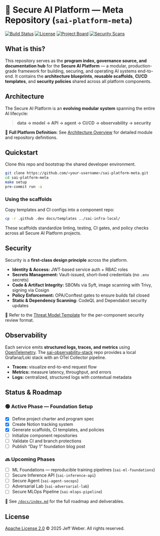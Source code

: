 # 🧭 Secure AI Platform — Meta Repository (`sai-platform-meta`)

[![Build Status](https://img.shields.io/github/actions/workflow/status/EODWeber/sai-platform-meta/ci.yml?branch=main\&label=CI)](https://github.com/EODWeber/sai-platform-meta/actions)
[![License](https://img.shields.io/badge/License-Apache%202.0-blue.svg)](./LICENSE)
[![Project Board](https://img.shields.io/badge/Project%20Board-Secure%20AI%20Platform-9cf?logo=github)](https://github.com/users/EODWeber/projects/4)
[![Security Scans](https://img.shields.io/badge/Security%20Checks-GHAS%20Enabled-success?logo=github)](https://github.com/EODWeber/sai-platform-meta/security)

## What is this?

This repository serves as the **program index, governance source, and documentation hub** for the **Secure AI Platform** — a modular, production-grade framework for building, securing, and operating AI systems end-to-end.
It contains the **architecture blueprints**, **reusable scaffolds**, **CI/CD templates**, and **security policies** shared across all platform components.

## Architecture

The Secure AI Platform is an **evolving modular system** spanning the entire AI lifecycle:

> **data → model → API → agent → CI/CD → observability → security**

📘 **Full Platform Definition:**
See [Architecture Overview](./docs/architecture/PLATFORM_OVERVIEW.md) for detailed module and repository definitions.

## Quickstart

Clone this repo and bootstrap the shared developer environment.

```bash
git clone https://github.com/<your-username>/sai-platform-meta.git
cd sai-platform-meta
make setup
pre-commit run -a
```

### Using the scaffolds

Copy templates and CI configs into a component repo:

```bash
cp -r .github .dev docs/templates ../sai-infra-local/
```

These scaffolds standardize linting, testing, CI gates, and policy checks across all Secure AI Platform projects.

## Security

Security is a **first-class design principle** across the platform.

* **Identity & Access:** JWT-based service auth + RBAC roles
* **Secrets Management:** Vault-issued, short-lived credentials (no `.env` secrets)
* **Code & Artifact Integrity:** SBOMs via Syft, image scanning with Trivy, signing via Cosign
* **Policy Enforcement:** OPA/Conftest gates to ensure builds fail closed
* **Static & Dependency Scanning:** CodeQL and Dependabot security updates

📄 Refer to the [Threat Model Template](./docs/templates/threat-model.md) for the per-component security review format.

## Observability

Each service emits **structured logs, traces, and metrics** using [OpenTelemetry](https://opentelemetry.io/).
The [sai-observability-stack](../sai-observability-stack) repo provides a local Grafana/Loki stack with an OTel Collector pipeline.

* **Traces:** visualize end-to-end request flow
* **Metrics:** measure latency, throughput, and errors
* **Logs:** centralized, structured logs with contextual metadata

## Status & Roadmap

### 🟢 Active Phase — Foundation Setup

* [x] Define project charter and program spec
* [x] Create Notion tracking system
* [x] Generate scaffolds, CI templates, and policies
* [ ] Initialize component repositories
* [ ] Validate CI and branch protections
* [ ] Publish “Day 1” foundation blog post

### 🔜 Upcoming Phases

* [ ] ML Foundations — reproducible training pipelines (`sai-ml-foundations`)
* [ ] Secure Inference API (`sai-inference-api`)
* [ ] Secure Agent (`sai-agent-secops`)
* [ ] Adversarial Lab (`sai-adversarial-lab`)
* [ ] Secure MLOps Pipeline (`sai-mlops-pipeline`)

📅 See [`/docs/index.md`](./docs/index.md) for the full roadmap and deliverables.

## License

[Apache License 2.0](./LICENSE)
© 2025 Jeff Weber. All rights reserved.

